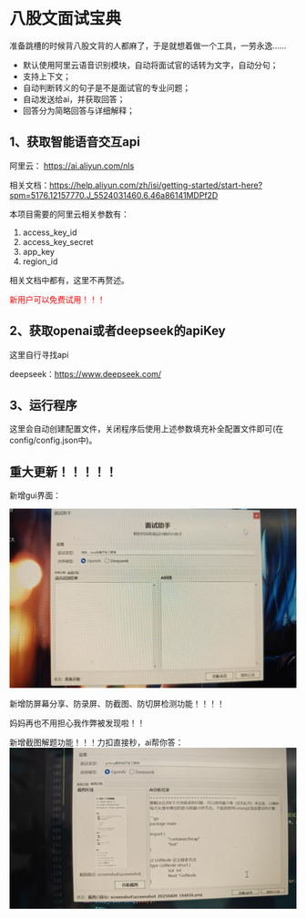 # 八股文面试宝典

准备跳槽的时候背八股文背的人都麻了，于是就想着做一个工具，一劳永逸……

- 默认使用阿里云语音识别模块，自动将面试官的话转为文字，自动分句；
- 支持上下文；
- 自动判断转义的句子是不是面试官的专业问题；
- 自动发送给ai，并获取回答；
- 回答分为简略回答与详细解释；

## 1、获取智能语音交互api

阿里云： https://ai.aliyun.com/nls

相关文档：https://help.aliyun.com/zh/isi/getting-started/start-here?spm=5176.12157770.J_5524031460.6.46a86141MDPf2D

本项目需要的阿里云相关参数有：

1. access_key_id
2. access_key_secret
3. app_key
4. region_id

相关文档中都有，这里不再赘述。

<span style="color:red;">新用户可以免费试用！！！</span>

## 2、获取openai或者deepseek的apiKey

这里自行寻找api

deepseek：https://www.deepseek.com/

## 3、运行程序

这里会自动创建配置文件，关闭程序后使用上述参数填充补全配置文件即可(在config/config.json中)。





## 重大更新！！！！！

新增gui界面：

![0](https://github.com/haynb/msbd/blob/d20c81f8a697b966549af22a21c205b9e19a6226/imgs/0.jpg)

新增防屏幕分享、防录屏、防截图、防切屏检测功能！！！！

妈妈再也不用担心我作弊被发现啦！！

新增截图解题功能！！！力扣直接秒，ai帮你答：
![1](https://github.com/haynb/msbd/blob/d20c81f8a697b966549af22a21c205b9e19a6226/imgs/1.jpg)
